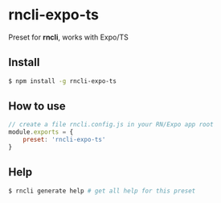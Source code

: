 
# rncli-expo-ts
Preset for <b>rncli</b>, works with Expo/TS

## Install
```sh
$ npm install -g rncli-expo-ts
```

## How to use
```javascript
// create a file rncli.config.js in your RN/Expo app root
module.exports = {
    preset: 'rncli-expo-ts'
}
```

## Help
```sh
$ rncli generate help # get all help for this preset
```
